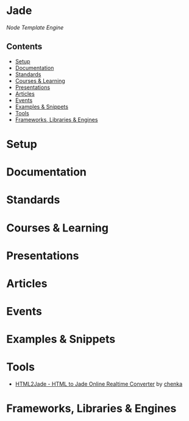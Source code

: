 # Jade

*Node Template Engine*

## Contents

- [Setup](#setup)
- [Documentation](#documentation)
- [Standards](#standards)
- [Courses & Learning](#courses--learning)
- [Presentations](#presentations)
- [Articles](#articles)
- [Events](#events)
- [Examples & Snippets](#examples--snippets)
- [Tools](#tools)
- [Frameworks, Libraries & Engines](#frameworks-libraries--engines)

# Setup

# Documentation

# Standards

# Courses & Learning

# Presentations

# Articles

# Events

# Examples & Snippets

# Tools

- [HTML2Jade - HTML to Jade Online Realtime Converter](http://html2jade.org/) by
  [chenka](mailto:salanyot@gmail.com)

# Frameworks, Libraries & Engines
